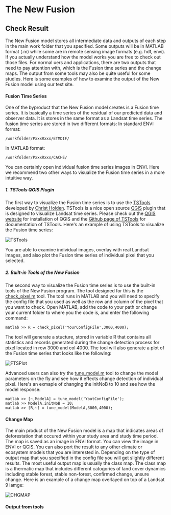 # The New Fusion
## Check Result
The New Fusion model stores all intermediate data and outputs of each step in the main work folder that you specified. Some outputs will be in MATLAB format (.m) while some are in remote sensing image formats (e.g. hdf, envi). If you actually understand how the model works you are free to check out those files. For normal uers and applications, there are two outputs that need to pay attention with, which is the Fusion time series and the change maps. The output from some tools may also be quite useful for some studies. Here is some examples of how to examine the output of the New Fusion model using our test site.

#### Fusion Time Series
One of the byproduct that the New Fusion model creates is a Fusion time series. It is basically a time series of the residual of our predicted data and observer data. It is stores in the same format as a Landsat time series. The fusion time series are stored in two different formats:
In standard ENVI format:

    /workfolder/PxxxRxxx/ETMDIF/

In MATLAB format:

    /workfolder/PxxxRxxx/CACHE/

You can certainly open individual fusion time series images in ENVI. Here we recommend two other ways to visualize the Fusion time series in a more intuitive way.

##### 1. TSTools QGIS Plugin

The first way to visualize the Fusion time series is to use the [TSTools](https://github.com/ceholden/TSTools) developed by [Christ Holden](http://ceholden.github.io/). TSTools is a nice open source [QGIS](http://www.qgis.org/en/site/) plugin that is designed to visualize Landsat time series. Please check out the [QGIS website](http://www.qgis.org/en/site/) for installation of QGIS and the [Github page of TSTools](https://github.com/ceholden/TSTools) for documentation of TSTools. Here's an example of using TSTools to visualize the Fusion time series:

![TSTools](/media/img.png)

You are able to examine individual images, overlay with real Landsat images, and also plot the Fusion time series of individual pixel that you selected.

##### 2. Built-in Tools of the New Fusion

The second way to visualize the Fusion time series is to use the built-in tools of the New Fusion program. The tool designed for this is the [check_pixel.m](../tool/check_pixel.m) tool. The tool runs in MATLAB and you will need to specify the config file that you used as well as the row and column of the pixel that you want to check. Open MATLAB, add the code to your path or change your current folder to where you the code is, and enter the following command:

    matlab >> R = check_pixel('YourConfigFile',3000,4000);
    
The tool will generate a stucture, stored in variable R that contains all statistics and records generated during the change detection process for pixel located in row 3000 and col 4000. The tool will also generate a plot of the Fusion time series that looks like the following:

![FTSPlot](/media/asd.png)

Advanced users can also try the [tune_model.m](../tool/tune_model.m) tool to change the model parameters on the fly and see how it effects change detection of individual pixel. Here's an exmaple of changing the initNoB to 10 and see how the model response:

    matlab >> [~,ModelA] = tune_model('YoutConfigFile');
    matlab >> ModelA.initNoB = 10;
    matlab >> [R,~] = tune_model(ModelA,3000,4000);

#### Change Map
The main product of the New Fusion model is a map that indicates areas of deforestation that occured within your study area and study time period. The map is saved as an image in ENVI format. You can view the image in ENVI or QGIS. You can also port the result to any other climate or ecosystem models that you are interested in. Depending on the type of output map that you specified in the config file you will get slightly different results. The most useful output map is usually the class map. The class map is a thermatic map that includes different catogories of land cover dynamics including stable forest, stable non-forest, confirmed change, unsure change. Here is an example of a change map overlayed on top of a Landsat 9 iamge:

![CHGMAP](/media/asd.jpg)

#### Output from tools
